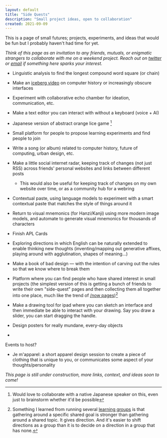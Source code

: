 ```yaml
---
layout: default
title: "Side Quests"
description: "Small project ideas, open to collaboration"
created: 2021-09-09
---
```


This is a page of small futures; projects, experiments, and ideas that would be fun but I probably haven't had time for yet.

*Think of this page as an invitation to any friends, mutuals, or enigmatic strangers to collaborate with me on a weekend project. Reach out on [twitter](https://twitter.com/azlenelza) or [email](mailto:contact@azlen.me) if something here sparks your interest.*

- Linguistic analysis to find the longest compound word square (or chain)
- Make an [iceberg video](/@/iceberg-videos) on computer history or increasingly obscure interfaces
- Experiment with collaborative echo chamber for ideation, communication, etc.
- Make a text editor you can interact with without a keyboard (voice + AI)
- Japanese version of abstract orange lice game [^japanese]
- Small platform for people to propose learning experiments and find people to join
- Write a song (or album) related to computer history, future of computing, urban design, etc.
- Make a little social internet radar, keeping track of changes (not just RSS) across friends' personal websites and links between different posts
	- This would also be useful for keeping track of changes on my own website over time, or as a community hub for a webring
- Contextual paste, using language models to experiment with a smart contextual paste that matches the style of things around it
- Return to visual mnemonics (for Hanzi/Kanji) using more modern image models, and automate to generate visual mnemonics for thousands of characters
- Finish APL Cards
- Exploring directions in which English can be naturally extended to enable thinking new thoughts (inventing/mapping out generative affixes, playing around with agglutination, shapes of meaning...)

- Make a book of bad design — with the intention of carving out the rules so that we know where to break them

- Platform where you can find people who have shared interest in small projects (the simplest version of this is getting a bunch of friends to write their own "side-quest" pages and then collecting them all together into one place, much like the trend of [/now pages](https://nownownow.com/))[^learning-groups]

- Make a drawing tool for ipad where you can sketch an interface and then immediate be able to interact with your drawing. Say you draw a slider, you can start dragging the handle.
- Design posters for really mundane, every-day objects

- 

Events to host?
- Je m'apparel: a short apparel design session to create a piece of clothing that is unique to you, or communicates some aspect of your thoughts/personality

*This page is still under construction, more links, context, and ideas soon to come!*

[^japanese]: Would love to collaborate with a native Japanese speaker on this, even just to brainstorm whether it'd be possible

[^learning-groups]: Something I learned from running several [learning groups](/@/learning-groups) is that gathering around a specific shared goal is stronger than gathering around a shared topic. It gives direction. And it's easier to shift directions as a group than it is to decide on a direction in a group that has none.
